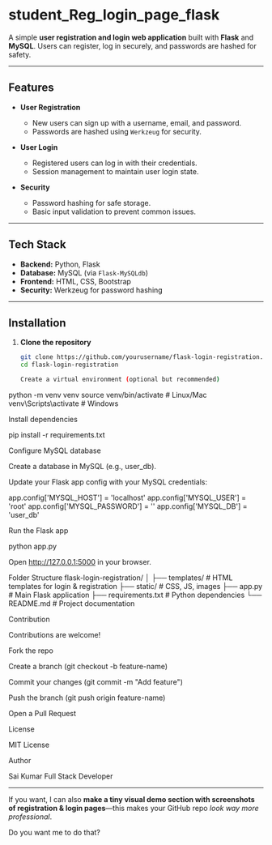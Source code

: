 # student_Reg_login_page_flask

A simple **user registration and login web application** built with **Flask** and **MySQL**. Users can register, log in securely, and passwords are hashed for safety.

---

## Features

- **User Registration**
  - New users can sign up with a username, email, and password.
  - Passwords are hashed using `Werkzeug` for security.

- **User Login**
  - Registered users can log in with their credentials.
  - Session management to maintain user login state.

- **Security**
  - Password hashing for safe storage.
  - Basic input validation to prevent common issues.

---

## Tech Stack

- **Backend:** Python, Flask
- **Database:** MySQL (via `Flask-MySQLdb`)
- **Frontend:** HTML, CSS, Bootstrap
- **Security:** Werkzeug for password hashing

---

## Installation

1. **Clone the repository**
   ```bash
   git clone https://github.com/yourusername/flask-login-registration.git
   cd flask-login-registration

   Create a virtual environment (optional but recommended)

python -m venv venv
source venv/bin/activate   # Linux/Mac
venv\Scripts\activate      # Windows


Install dependencies

pip install -r requirements.txt


Configure MySQL database

Create a database in MySQL (e.g., user_db).

Update your Flask app config with your MySQL credentials:

app.config['MYSQL_HOST'] = 'localhost'
app.config['MYSQL_USER'] = 'root'
app.config['MYSQL_PASSWORD'] = ''
app.config['MYSQL_DB'] = 'user_db'


Run the Flask app

python app.py


Open http://127.0.0.1:5000 in your browser.

Folder Structure
flask-login-registration/
│
├── templates/        # HTML templates for login & registration
├── static/           # CSS, JS, images
├── app.py            # Main Flask application
├── requirements.txt  # Python dependencies
└── README.md         # Project documentation

Contribution

Contributions are welcome!

Fork the repo

Create a branch (git checkout -b feature-name)

Commit your changes (git commit -m "Add feature")

Push the branch (git push origin feature-name)

Open a Pull Request

License

MIT License

Author

Sai Kumar
Full Stack Developer


---

If you want, I can also **make a tiny visual demo section with screenshots of registration & login pages**—this makes your GitHub repo *look way more professional*.  

Do you want me to do that?

